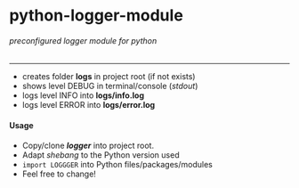 # python-logger-module
###### preconfigured logger module for python
___
* creates folder **logs** in project root (if not exists)
* shows level DEBUG in terminal/console (_stdout_)
* logs level INFO into **logs/info.log**
* logs level ERROR into **logs/error.log**

#### Usage
* Copy/clone _**logger**_ into project root.
* Adapt _shebang_ to the Python version used
* `import LOGGGER` into Python files/packages/modules
* Feel free to change!